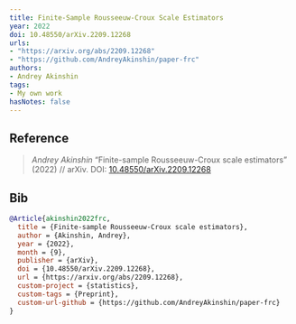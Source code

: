 ```yaml
---
title: Finite-Sample Rousseeuw-Croux Scale Estimators
year: 2022
doi: 10.48550/arXiv.2209.12268
urls:
- "https://arxiv.org/abs/2209.12268"
- "https://github.com/AndreyAkinshin/paper-frc"
authors:
- Andrey Akinshin
tags:
- My own work
hasNotes: false
---
```


## Reference

> <i>Andrey Akinshin</i> “Finite-sample Rousseeuw-Croux scale estimators” (2022) // arXiv. DOI:&nbsp;<a href='https://doi.org/10.48550/arXiv.2209.12268'>10.48550/arXiv.2209.12268</a>

## Bib

```bib
@Article{akinshin2022frc,
  title = {Finite-sample Rousseeuw-Croux scale estimators},
  author = {Akinshin, Andrey},
  year = {2022},
  month = {9},
  publisher = {arXiv},
  doi = {10.48550/arXiv.2209.12268},
  url = {https://arxiv.org/abs/2209.12268},
  custom-project = {statistics},
  custom-tags = {Preprint},
  custom-url-github = {https://github.com/AndreyAkinshin/paper-frc}
}
```
